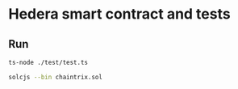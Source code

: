# Hedera smart contract and tests

## Run

```bash
ts-node ./test/test.ts
```

```bash
solcjs --bin chaintrix.sol
```
